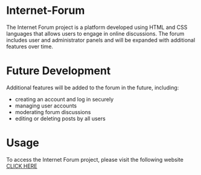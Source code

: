 # Internet-Forum

The Internet Forum project is a platform developed using HTML and CSS languages that allows users to engage in online discussions. The forum includes user and administrator panels and will be expanded with additional features over time.

# Future Development

Additional features will be added to the forum in the future, including:

* creating an account and log in securely
* managing user accounts
* moderating forum discussions
* editing or deleting posts by all users

# Usage

To access the Internet Forum project, please visit the following website [CLICK HERE](https://www.manticore.uni.lodz.pl/~cris212/PTI/)
